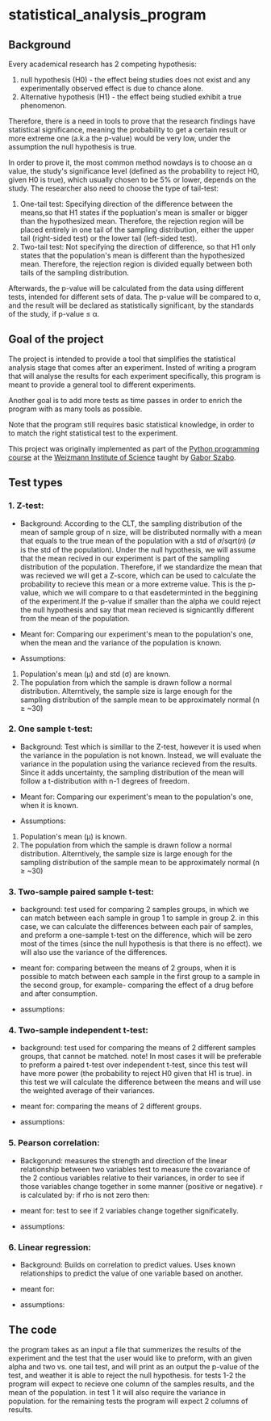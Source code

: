 # statistical_analysis_program

## Background

Every academical research has 2 competing hypothesis:
1. null hypothesis (H0) - the effect being studies does not exist and any experimentally observed effect is due to chance alone.  
2. Alternative hypothesis (H1) - the effect being studied exhibit a true phenomenon.
   
Therefore, there is a need in tools to prove that the research findings have statistical significance, meaning the probability to get a certain result or more extreme one (a.k.a the p-value) would be very low, under the assumption the null hypothesis is true.

In order to prove it, the most common method nowdays is to choose an α value, the study's significance level (defined as the probability to reject H0, given H0 is true), which usually chosen to be 5% or lower, depends on the study. The researcher also need to choose the type of tail-test:
1. One-tail test: Specifying direction of the difference between the means,so that H1 states if the popluation's mean is smaller or bigger than the hypothesized mean. Therefore, the rejection region will be placed entirely in one tail of the sampling distribution, either the upper tail (right-sided test) or the lower tail (left-sided test).
2. Two-tail test: Not specifying the direction of difference, so that H1 only states that the population's mean is different than the hypothesized mean. Therefore, the rejection region is divided equally between both tails of the sampling distribution.

Afterwards, the p-value will be calculated from the data using different tests, intended for different sets of data. The p-value will be compared to α, and the result will be declared as statistically significant, by the standards of the study, if p-value ≤ α.

## Goal of the project

The project is intended to provide a tool that simplifies the statistical analysis stage that comes after an experiment. Insted of writing a program that will analyse the results for each experiment specifically, this program is meant to provide a general tool to different experiments. 

Another goal is to add more tests as time passes in order to enrich the program with as many tools as possible.

Note that the program still requires basic statistical knowledge, in order to to match the right statistical test to the experiment.

This project was originally implemented as part of the [Python programming course](https://github.com/szabgab/wis-python-course-2024-04) at the [Weizmann Institute of Science](https://www.weizmann.ac.il/) taught by [Gabor Szabo](https://szabgab.com/).

## Test types

### 1. Z-test:

* Background: According to the CLT, the sampling distribution of the mean of sample group of n size, will be distributed normally with a mean that equals to the true mean of the population with a std of 𝜎/sqrt(𝑛) (𝜎 is the std of the population).
Under the null hypothesis, we will assume that the mean recived in our experiment is part of the sampling distribution of the population. 
Therefore, if we standardize the mean that was recieved we will get a Z-score, which can be used to calculate the probability to recieve this mean or a more extreme value. This is the p-value, which we will compare to α  that easdeterminted in the beggining of the experiment.If the p-value if smaller than the alpha we could reject the null hypothesis and say that mean recieved is signicantlly different from the mean of the population. 

* Meant for: Comparing our experiment's mean to the population's one, when the mean and the variance of the population is known.

* Assumptions:
1. Population's mean (μ) and std (σ) are known.
2. The population from which the sample is drawn follow a normal distribution. Alterntively, the sample size is large enough for the sampling distribution of the sample mean to be approximately normal (n ≥ ~30)

### 2. One sample t-test:

* Background: Test which is simillar to the Z-test, however it is used when the variance in the population is not known. Instead, we will evaluate the variance in the population using the variance recieved from the results. Since it adds uncertainty, the sampling distribution of the mean will follow a t-distribution with n-1 degrees of freedom.

* Meant for: Comparing our experiment's mean to the population's one, when it is known.

* Assumptions: 
1. Population's mean (μ) is known.
2. The population from which the sample is drawn follow a normal distribution. Alterntively, the sample size is large enough for the sampling distribution of the sample mean to be approximately normal (n ≥ ~30)

### 3. Two-sample paired sample t-test:

* background: test used for comparing 2 samples groups, in which we can match between each sample in group 1 to sample in group 2. in this case, we can calculate the differences between each pair of samples, and preform a one-sample t-test on the difference, which will be zero most of the times (since the null hypothesis is that there is no effect). we will also use the variance of the differences.

* meant for: comparing between the means of 2 groups, when it is possible to match between each sample in the first group to a sample in the second group, for example- comparing the effect of a drug before and after consumption.

* assumptions:

### 4. Two-sample independent t-test:

* background: test used for comparing the means of 2 different samples groups, that cannot be matched. note! In most cases it will be preferable to preform a paired t-test over independent t-test, since this test will have more power (the probability to reject H0 given that H1 is true). in this test we will calculate the difference between the means and will use the weighted average of their variances.

* meant for: comparing the means of 2 different groups.

* assumptions:

### 5. Pearson correlation:

* Backgorund: measures the strength and direction of the linear relationship between two variables
test to measure the covariance of the 2 contious variables relative to their variances, in order to see if those variables change together in some manner (positive or negative). r is calculated by: 
if rho is not zero then:

* meant for: test to see if 2 variables change together significatelly.

* assumptions:

### 6. Linear regression:
* Background: Builds on correlation to predict values.
Uses known relationships to predict the value of one variable based on another.

* meant for:
  
* assumptions:

## The code

the program takes as an input a file that summerizes the results of the experiment and the test that the user would like to preform, with an given alpha and two vs. one tail test, and will print as an output the p-value of the test, and weather it is able to reject the null hypothesis. 
for tests 1-2 the program will expect to recieve one column of the samples results, and the mean of the population. in test 1 it will also require the variance in population.
for the remaining tests the program will expect 2 columns of results.
